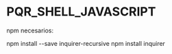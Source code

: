 # PQR_SHELL_JAVASCRIPT

npm necesarios:

npm install --save inquirer-recursive
npm install inquirer


